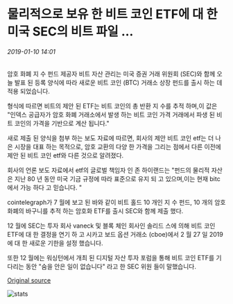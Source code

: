 # 물리적으로 보유 한 비트 코인 ETF에 대 한 미국 SEC의 비트 파일 ...

###### 2019-01-10 14:01

암호 화폐 지 수 펀드 제공자 비트 자산 관리는 미국 증권 거래 위원회 (SEC)와 함께 오늘 발표 된 등록 양식에 따라 새로운 비트 코인 (BTC) 거래소 상장 펀드를 출시 하는 데 적용 되었습니다.

형식에 따르면 비트의 제안 된 ETF는 비트 코인의 총 반환 지 수를 추적 하며,이 값은 "인덱스 공급자가 암호 화폐 거래소에서 발생 하는 비트 코인 가격 거래에서 파생 된 비트 코인의 가격을 기반으로 계산 됩니다."

새로 제출 된 양식을 첨부 하는 보도 자료에 따르면, 회사의 제안 비트 코인 etf는 더 나은 시장을 대표 하는 목적으로, 암호 교환의 다양 한 가격을 그리는 점에서 다른 이전에 제안 된 비트 코인 etf와 다른 것으로 알려졌다.

회사의 언론 보도 자료에서 etf의 글로벌 책임자 인 존 하이랜드는 "펀드의 물리적 자산은 지난 80 년 동안 미국 기금 규정에 따라 표준으로 유지 되 고 있으며,이는 현재 bitc에서 가능 하다 고 믿습니다. "

cointelegraph가 7 월에 보고 된 바와 같이 비트 홀드 10 개인 지 수 펀드, 10 개의 암호 화폐의 바구니를 추적 하는 암호화 ETF를 출시 SEC와 함께 제출 했다.

12 월에 SEC는 투자 회사 vaneck 및 블록 체인 회사인 솔리드 스에 의해 비트 코인 ETF에 대 한 결정을 연기 하 고 시카고 보드 옵션 거래소 (cboe)에서 2 월 27 일 2019에 대 한 새로운 기한을 설정 했습니다.

또한 12 월에는 워싱턴에서 개최 된 디지털 자산 투자 포럼을 통해 비트 코인 ETF를 기다리는 동안 "숨을 안은 일이 없습니다" 라고 한 SEC 위원 들이 말했습니다.

[Original source](https://cointelegraph.com/news/bitwise-files-with-the-us-sec-for-a-physically-held-bitcoin-etf)

![stats](https://c.statcounter.com/11760860/0/a89fa40b/1/ "stats")